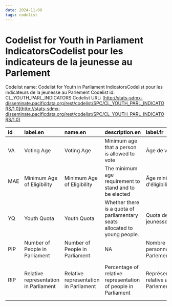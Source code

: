 ```yaml
---
date: 2024-11-08
tags: codelist
---
```


# Codelist for Youth in Parliament IndicatorsCodelist pour les indicateurs de la jeunesse au Parlement

Codelist name: Codelist for Youth in Parliament IndicatorsCodelist pour les indicateurs de la jeunesse au Parlement
Codelist id: CL_YOUTH_PARL_INDICATORS
Codelist URL: [http://stats-sdmx-disseminate.pacificdata.org/rest/codelist/SPC/CL_YOUTH_PARL_INDICATORS/1.0](http://stats-sdmx-disseminate.pacificdata.org/rest/codelist/SPC/CL_YOUTH_PARL_INDICATORS/1.0)

|id  |label.en                              |name.en                               |description.en                                                             |label.fr                             |name.fr                              |description.fr                                                    |
|:---|:-------------------------------------|:-------------------------------------|:--------------------------------------------------------------------------|:------------------------------------|:------------------------------------|:-----------------------------------------------------------------|
|VA  |Voting Age                            |Voting Age                            |Minimum age that a person is allowed to vote                               |Âge de vote                          |Âge de vote                          |Âge minimum pour voter                                            |
|MAE |Minimum Age of Eligibility            |Minimum Age of Eligibility            |The minimum age requirement to stand and to be elected                     |Âge minimum d'éligibilité            |Âge minimum d'éligibilité            |L'âge minimum requis pour se présenter et être élu                |
|YQ  |Youth Quota                           |Youth Quota                           |Whether there is a quota of parliamentary seats allocated to young people. |Quota de la jeunesse                 |Quota de la jeunesse                 |S'il existe un quota de sièges parlementaires alloués aux jeunes. |
|PIP |Number of People in Parliament        |Number of People in Parliament        |NA                                                                         |Nombre de personnes au Parlement     |Nombre de personnes au Parlement     |NA                                                                |
|RIP |Relative representation in Parliament |Relative representation in Parliament |Percentage of relative representation of people in Parliament              |Représentation relative au Parlement |Représentation relative au Parlement |Pourcentage de représentation relative des citoyens au Parlement  |
